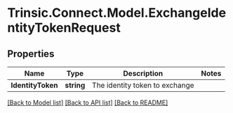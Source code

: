 # Trinsic.Connect.Model.ExchangeIdentityTokenRequest

## Properties

Name | Type | Description | Notes
------------ | ------------- | ------------- | -------------
**IdentityToken** | **string** | The identity token to exchange | 

[[Back to Model list]](../README.md#documentation-for-models) [[Back to API list]](../README.md#documentation-for-api-endpoints) [[Back to README]](../README.md)

